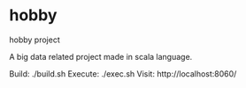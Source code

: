 # hobby
hobby project

A big data related project made in scala language.

Build: ./build.sh
Execute: ./exec.sh
Visit: http://localhost:8060/
